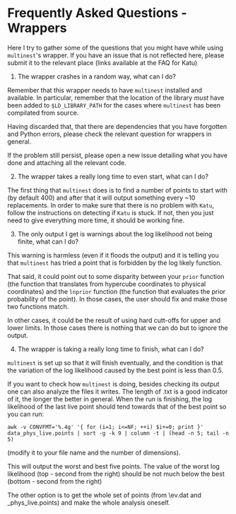 # Frequently Asked Questions - Wrappers

Here I try to gather some of the questions that you might have while using
`multinest`'s wrapper. If you have an issue that is not reflected here, please
submit it to the relevant place (links available at the FAQ for Katu)


1. The wrapper crashes in a random way, what can I do?

Remember that this wrapper needs to have `multinest` installed and available.
In particular, remember that the location of the library *must* have been added
to `$LD_LIBRARY_PATH` for the cases where `multinest` has been compilated
from source.

Having discarded that, that there are dependencies that you have forgotten 
and Python errors, please check the relevant question for wrappers in general.

If the problem still persist, please open a new issue detailing what you have
done and attaching all the relevant code.


2. The wrapper takes a really long time to even start, what can I do?

The first thing that `multinest` does is to find a number of points to start
with (by default 400) and after that it will output something every ~10
replacements. In order to make sure that there is no problem with `Katu`,
follow the instructions on detecting if `Katu` is stuck. If not, then you
just need to give everything more time, it should be working fine.


3. The only output I get is warnings about the log likelihood not being finite,
    what can I do?

This warning is harmless (even if it floods the output) and it is telling you
that `multinest` has tried a point that is forbidden by the log likely function.

That said, it could point out to some disparity between your `prior` function
(the function that translates from hypercube coordinates to physical
coordinates) and the `lnprior` function (the function that evaluates the prior
probability of the point). In those cases, the user should fix and make those
two functions match.

In other cases, it could be the result of using hard cutt-offs for upper and
lower limits. In those cases there is nothing that we can do but to ignore
the output.


4. The wrapper is taking a really long time to finish, what can I do?

`multinest` is set up so that it will finish eventually, and the condition
is that the variation of the log likelihood caused by the best point is less
than 0.5.

If you want to check how `multinest` is doing, besides checking its output one
can also analyze the files it writes. The length of <prefix>.txt is a good
indicator of it, the longer the better in general. When the run is finishing,
the log likelihood of the last live point should tend towards that of the
best point so you can run:

`awk -v CONVFMT='%.4g' '{ for (i=1; i<=NF; ++i) $i+=0; print }' data_phys_live.points | sort -g -k 9 | column -t | (head -n 5; tail -n 5)`

(modify it to your file name and the number of dimensions).

This will output the worst and best five points. The value of the worst
log likelihood (top - second from the right) should be not much below the best
(bottom - second from the right)

The other option is to get the whole set of points (from <prefix>\ev.dat and
<prefix>\_phys\_live.points) and make the whole analysis oneself.
